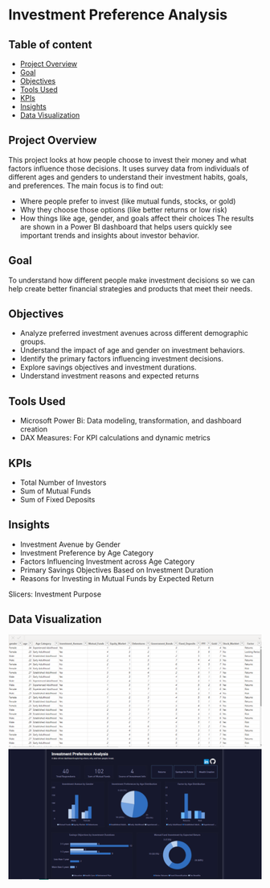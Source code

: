 # Investment Preference Analysis

## Table of content
- [Project Overview](#project-overview)  
- [Goal](#goal)
- [Objectives](#objectives)
- [Tools Used](#tools-used) 
- [KPIs](#kpis)  
- [Insights](#insights)
- [Data Visualization](#data-visualization)

## Project Overview
This project looks at how people choose to invest their money and what factors influence those decisions. It uses survey data from individuals of different ages and genders to understand their investment habits, goals, and preferences.
The main focus is to find out:
- Where people prefer to invest (like mutual funds, stocks, or gold)
- Why they choose those options (like better returns or low risk)
- How things like age, gender, and goals affect their choices
The results are shown in a Power BI dashboard that helps users quickly see important trends and insights about investor behavior.

## Goal
To understand how different people make investment decisions so we can help create better financial strategies and products that meet their needs.

## Objectives
- Analyze preferred investment avenues across different demographic groups.
- Understand the impact of age and gender on investment behaviors.
- Identify the primary factors influencing investment decisions.
- Explore savings objectives and investment durations.
- Understand investment reasons and expected returns

## Tools Used
 - Microsoft Power Bi: Data modeling, transformation, and dashboard creation
 - DAX Measures: For KPI calculations and dynamic metrics

  ## KPIs
- Total Number of Investors
- Sum of Mutual Funds
- Sum of Fixed Deposits

  
 ## Insights
- Investment Avenue by Gender
- Investment Preference by Age Category
- Factors Influencing Investment across Age Category
- Primary Savings Objectives Based on Investment Duration
- Reasons for Investing in Mutual Funds by Expected Return


 Slicers:
Investment Purpose

## Data Visualization 
![Table](https://github.com/Ola-ykay/Investment-Preference/blob/main/table-investment.png)
![Dashboard](https://github.com/Ola-ykay/Investment-Preference/blob/main/investment_dashboard.png)
